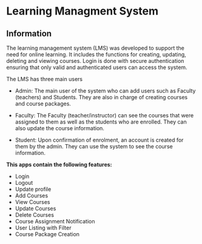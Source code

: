 # **Learning Managment System**
## **Information**
 
 The learning management system (LMS) was developed to support the need for online learning. It includes the functions for creating, updating, deleting and viewing courses. Login is done with secure authentication ensuring that only valid and authenticated users can access the system.

 The LMS has three main users

 * Admin: The main user of the system who can add users such as Faculty (teachers) and Students. 
 They are also in charge of creating courses and course packages. 

 * Faculty: The Faculty (teacher/instructor) can see the courses that were assigned to them as well as the students who are enrolled. They can also update the course information.

 * Student: Upon confirmation of  enrolment, an account is created for them by the admin. They can use the system to see the course information.

**This apps **contain** the following features:**

* Login
* Logout
* Update profile
* Add Courses
* View Courses
* Update Courses
* Delete Courses
* Course Assignment Notification
* User Listing with Filter
* Course Package Creation
